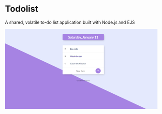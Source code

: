 # Todolist

A shared, volatile to-do list application built with Node.js and EJS

![todolist-v1](https://github.com/gabrielgsa/todolist-v1/blob/master/public/todolist-v1.PNG)
